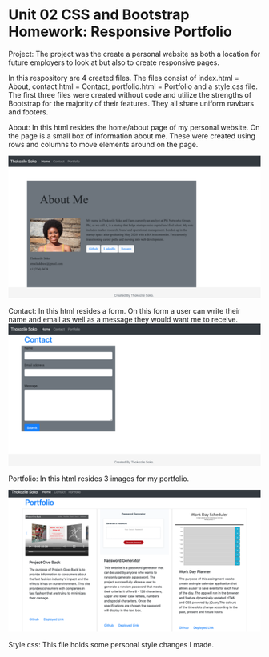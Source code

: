 # Unit 02 CSS and Bootstrap Homework: Responsive Portfolio

Project: The project was the create a personal website as both a location for future employers to look at but also to create responsive pages.

In this respository are 4 created files. The files consist of index.html = About, contact.html = Contact, portfolio.html = Portfolio and a style.css file. The first three files were created without code and utilize the strengths of Bootstrap for the majority of their features. They all share uniform navbars and footers.

About:
In this html resides the home/about page of my personal website. On the page is a small box of information about me. These were created using rows and columns to move elements around on the page. 

![About Page](docs/about-me.png)

Contact:
In this html resides a form. On this form a user can write their name and email as well as a message they would want me to receive. 
![Contact Page](docs/contact.png)

Portfolio:
In this html resides 3 images for my portfolio. 

![Portfolio Page](docs/Portfolio.png)

Style.css:
This file holds some personal style changes I made.

